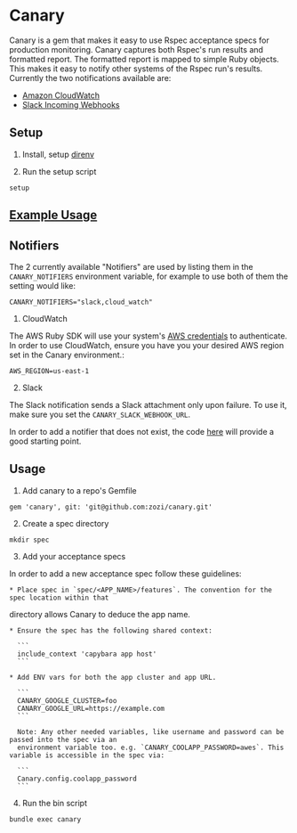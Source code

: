 # Canary

Canary is a gem that makes it easy to use Rspec acceptance specs for production monitoring. Canary
captures both Rspec's run results and formatted report. The formatted report is mapped to simple
Ruby objects. This makes it easy to notify other systems of the Rspec run's results. Currently the
two notifications available are:

* [Amazon CloudWatch](https://aws.amazon.com/cloudwatch)
* [Slack Incoming Webhooks](https://api.slack.com/incoming-webhooks)

## Setup

1. Install, setup [direnv](https://direnv.net/)


2. Run the setup script

  ```
  setup
  ```

## [Example Usage](./example)

## Notifiers

The 2 currently available "Notifiers" are used by listing them in the `CANARY_NOTIFIERS` environment
variable, for example to use both of them the setting would like:

  ```
  CANARY_NOTIFIERS="slack,cloud_watch"
  ```

1. CloudWatch

  The AWS Ruby SDK will use your system's
  [AWS credentials](http://docs.aws.amazon.com/cli/latest/userguide/cli-chap-getting-started.html)
  to authenticate. In order to use CloudWatch, ensure you have you your desired AWS region set in
  the Canary environment.:

   ```
   AWS_REGION=us-east-1
   ```

2. Slack

  The Slack notification sends a Slack attachment only upon failure. To use it, make sure you set the
  `CANARY_SLACK_WEBHOOK_URL`.

In order to add a notifier that does not exist, the code
[here](https://github.com/zozi/canary/tree/master/lib/canary/notifiers) will provide a good starting
point.

## Usage

1. Add canary to a repo's Gemfile

  ```
  gem 'canary', git: 'git@github.com:zozi/canary.git'
  ```

2. Create a spec directory

  ```
  mkdir spec
  ```

3. Add your acceptance specs

  In order to add a new acceptance spec follow these guidelines:

    * Place spec in `spec/<APP_NAME>/features`. The convention for the spec location within that
  directory allows Canary to deduce the app name.

    * Ensure the spec has the following shared context:

      ```
      include_context 'capybara app host'
      ```

    * Add ENV vars for both the app cluster and app URL.

      ```
      CANARY_GOOGLE_CLUSTER=foo
      CANARY_GOOGLE_URL=https://example.com
      ```

      Note: Any other needed variables, like username and password can be passed into the spec via an
      environment variable too. e.g. `CANARY_COOLAPP_PASSWORD=awes`. This variable is accessible in the spec via:

      ```
      Canary.config.coolapp_password
      ```

4. Run the bin script

  ```
  bundle exec canary
  ```
